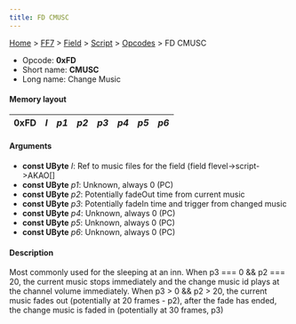 ```yaml
---
title: FD CMUSC
---
```


[Home](../../../../Main%20Page.md) > [FF7](../../../../FF7.md) > [Field](../../../Field.md) > [Script](../../Script.md) > [Opcodes](../Opcodes.md) > FD CMUSC

-   Opcode: **0xFD**
-   Short name: **CMUSC**
-   Long name: Change Music

#### Memory layout

| 0xFD | *I* | *p1* | *p2* | *p3* | *p4* | *p5* | *p6* |
|------|-----|------|------|------|------|------|------|

#### Arguments

-   **const UByte** *I*: Ref to music files for the field (field
    flevel-&gt;script-&gt;AKAO\[\]
-   **const UByte** *p1*: Unknown, always 0 (PC)
-   **const UByte** *p2*: Potentially fadeOut time from current music
-   **const UByte** *p3*: Potentially fadeIn time and trigger from
    changed music
-   **const UByte** *p4*: Unknown, always 0 (PC)
-   **const UByte** *p5*: Unknown, always 0 (PC)
-   **const UByte** *p6*: Unknown, always 0 (PC)

#### Description

Most commonly used for the sleeping at an inn. When p3 === 0 && p2 ===
20, the current music stops immediately and the change music id plays at
the channel volume immediately. When p3 &gt; 0 && p2 &gt; 20, the
current music fades out (potentially at 20 frames - p2), after the fade
has ended, the change music is faded in (potentially at 30 frames, p3)
